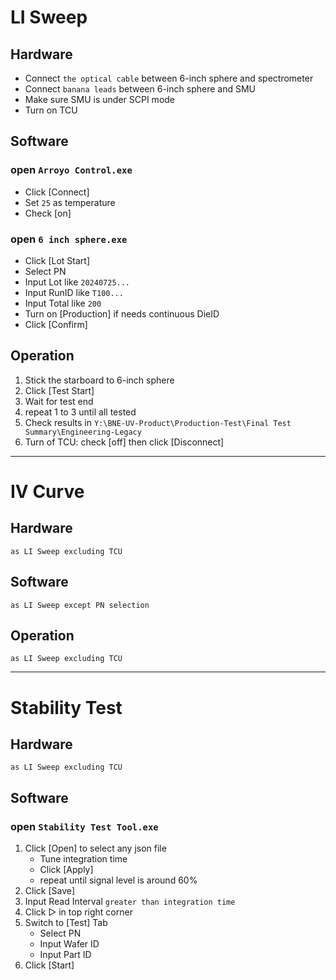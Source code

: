 # LI Sweep

## Hardware
- Connect `the optical cable` between 6-inch sphere and spectrometer
- Connect `banana leads` between 6-inch sphere and SMU
- Make sure SMU is under SCPI mode
- Turn on TCU

## Software

### open `Arroyo Control.exe`
- Click [Connect]
- Set `25` as temperature
- Check [on]
### open `6 inch sphere.exe`
- Click [Lot Start]
- Select PN
- Input Lot like `20240725...`
- Input RunID like `T100...`
- Input Total like `200`
- Turn on [Production] if needs continuous DieID
- Click [Confirm]


## Operation
1. Stick the starboard to 6-inch sphere
2. Click [Test Start]
3. Wait for test end
4. repeat 1 to 3 until all tested
5. Check results in `Y:\BNE-UV-Product\Production-Test\Final Test Summary\Engineering-Legacy`
6. Turn of TCU: check [off] then click [Disconnect]

---

# IV Curve

## Hardware
`as LI Sweep excluding TCU`

## Software
`as LI Sweep except PN selection`

## Operation
`as LI Sweep excluding TCU`

---

# Stability Test

## Hardware
`as LI Sweep excluding TCU`

## Software
### open `Stability Test Tool.exe`
1. Click [Open] to select any json file
    * Tune integration time
    * Click [Apply]
    * repeat until signal level is around 60%
2. Click [Save]
3. Input Read Interval `greater than integration time`
4. Click ▷ in top right corner
5. Switch to [Test] Tab
    * Select PN
    * Input Wafer ID
    * Input Part ID
6. Click [Start]
